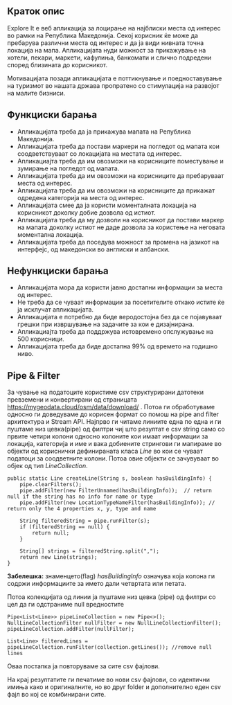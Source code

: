 ## Краток опис
Explore It е веб апликација за лоцирање на најблиски места од интерес во рамки на Република Македонија. Секој корисник ќе може да пребарува различни места од интерес и да ја види нивната точна локација на мапа. Апликацијата нуди можност за прикажување на хотели, пекари, маркети, кафулиња, банкомати и слично подредени според близината до корисникот. 

Мотивацијата позади апликацијата е поттикнување и поедноставување на туризмот во нашата држава пропратено со стимулација на развојот на малите бизниси.

## Функциски барања
- Апликацијата треба да ја прикажува мапата на Република Македонија.
- Апликацијата треба да постави маркери на погледот од мапата кои соодветствуваат со локацијата на местата од интерес.
- Апликациајта треба да им овозможи на корисниците поместување и зумирање на погледот од мапата.
- Апликацијата треба да им овозможи на корисниците да пребаруваат места од интерес.
- Апликацијата треба да им овозможи на корисниците да прикажат одредена категорија на места од интерес.
- Апликацијата смее да ја користи моменталната локација на корисникот доколку добие дозвола од истиот.
- Апликацијата треба да му дозволи на корисникот да постави маркер на мапата доколку истиот не даде дозвола за користење на неговата моментална локација.
- Апликацијата треба да поседува можност за промена на јазикот на интерфејс, од македонски во англиски и албански.

## Нефункциски барања
- Апликацијата мора да користи јавно достапни информации за места од интерес.
- Не треба да се чуваат информации за посетителите откако истите ќе ја исклучат апликацијата.
- Апликацијата е потребно да биде веродостојна без да се појавуваат грешки при извршување на задачите за кои е дизајнирана.
- Апликациајта треба да поддржува истовремено опслужување на 500 корисници.
- Апликацијата треба да биде достапна 99% од времето на годишно ниво.

## Pipe & Filter

За чување на податоците користиме csv структурирани датотеки превземени и конвертирани од страницата https://mygeodata.cloud/osm/data/download/ . 
Потоа ги обработуваме односно ги доведуваме до корисен формат со помош на pipe and filter архитектура и Stream API. Најпрво ги читаме линиите една по една и ги пуштаме низ цевка(pipe) од филтри чиј што резултат е csv string само со првите четири колони односно колоните кои имаат информации за локација, категорија и име и вака добиените стрингови ги мапираме во објекти од кориснички дефинираната класа *Line* во кои се чуваат податоци за соодветните колони. Потоа овие објекти се зачувуваат во објек од тип *LineCollection*.
```
public static Line createLine(String s, boolean hasBuildingInfo) {
    pipe.clearFilters();
    pipe.addFilter(new FilterUnnamed(hasBuildingInfo));  // return null if the string has no info for name or type
    pipe.addFilter(new LocationTypeNameFilter(hasBuildingInfo)); // return only the 4 properties x, y, type and name

    String filteredString = pipe.runFilter(s);
    if (filteredString == null) {
        return null;
    }

    String[] strings = filteredString.split(",");
    return new Line(strings);
}
```
**Забелешка:**  знаменцето(flag) *hasBuildingInfo* означува која колона ги содржи информациите за името дали четвртата или петата.

Потоа колекцијата од линии ја пуштаме низ цевка (pipe) од филтри со цел да ги одстраниме null вредностите
```
Pipe<List<Line>> pipeLineCollection = new Pipe<>();
NullLineCollectionFilter nullFilter = new NullLineCollectionFilter();
pipeLineCollection.addFilter(nullFilter);
```
```
List<Line> filteredLines = pipeLineCollection.runFilter(collection.getLines()); //remove null lines
```

Оваа постапка ја повторуваме за сите csv фајлови.

На крај резултатите ги печатиме во нови csv фајлови, со идентични имиња како и оригиналните, но во друг folder и дополнително еден csv фајл во кој се комбинирани сите.
